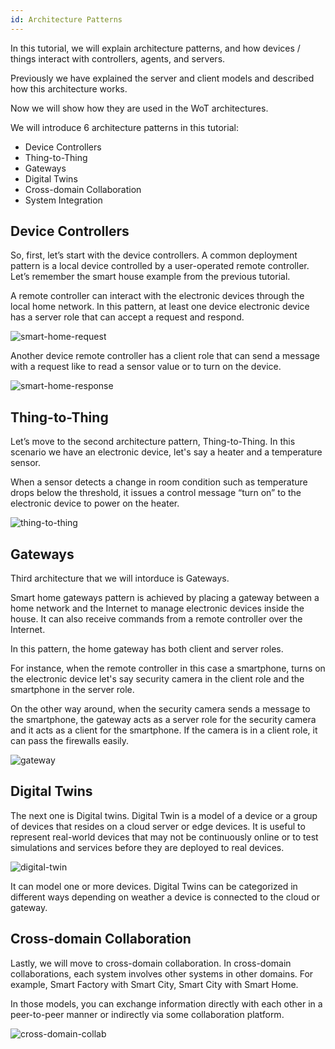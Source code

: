 ```yaml
---
id: Architecture Patterns
---
```


In this tutorial, we will explain architecture patterns, and how devices / things interact with controllers, agents, and servers.

Previously we have explained the server and client models and described how this architecture works.

Now we will show how they are used in the WoT architectures.

We will introduce 6 architecture patterns in this tutorial:

- Device Controllers
- Thing-to-Thing
- Gateways
- Digital Twins
- Cross-domain Collaboration
- System Integration

## Device Controllers

So, first, let’s start with the device controllers. A common deployment pattern is a local device controlled by a user-operated remote controller. Let’s remember the smart house example from the previous tutorial.

A remote controller can interact with the electronic devices through the local home network. In this pattern, at least one device electronic device has a server role that can accept a request and respond.

![smart-home-request](/img/11-Architecture-Patterns/smart-home-request.png)

Another device remote controller has a client role that can send a message with a request like to read a sensor value or to turn on the device.

![smart-home-response](/img/11-Architecture-Patterns/smart-home-response.png)

## Thing-to-Thing

Let’s move to the second architecture pattern, Thing-to-Thing. In this scenario we have an electronic device, let's say a heater and a temperature sensor.

When a sensor detects a change in room condition such as temperature drops below the threshold, it issues a control message “turn on” to the electronic device to power on the heater.

![thing-to-thing](/img/11-Architecture-Patterns/thing-to-thing.png)

## Gateways

Third architecture that we will intorduce is Gateways.

Smart home gateways pattern is achieved by placing a gateway between a home network and the Internet to manage electronic devices inside the house. It can also receive commands from a remote controller over the Internet.

In this pattern, the home gateway has both client and server roles.

For instance, when the remote controller in this case a smartphone, turns on the electronic device let's say security camera in the client role and the smartphone in the server role.

On the other way around, when the security camera sends a message to the smartphone, the gateway acts as a server role for the security camera and it acts as a client for the smartphone. If the camera is in a client role, it can pass the firewalls easily.

![gateway](/img/11-Architecture-Patterns/gateway.png)

## Digital Twins

The next one is Digital twins. Digital Twin is a model of a device or a group of devices that resides on a cloud server or edge devices. It is useful to represent real-world devices that may not be continuously online or to test simulations and services before they are deployed to real devices.

![digital-twin](/img/11-Architecture-Patterns/digital-twin.png)

It can model one or more devices. Digital Twins can be categorized in different ways depending on weather a device is connected to the cloud or gateway.

## Cross-domain Collaboration

Lastly, we will move to cross-domain collaboration. In cross-domain collaborations, each system involves other systems in other domains. For example, Smart Factory with Smart City, Smart City with Smart Home.

In those models, you can exchange information directly with each other in a peer-to-peer manner or indirectly via some collaboration platform.

![cross-domain-collab](/img/11-Architecture-Patterns/cross-domain-collab.png)
